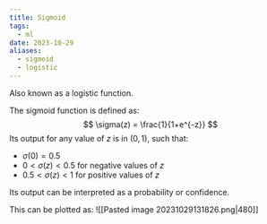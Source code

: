```yaml
---
title: Sigmoid
tags:
  - ml
date: 2023-10-29
aliases:
  - sigmoid
  - logistic
---
```

Also known as a logistic function.

The sigmoid function is defined as:
$$
\sigma(z) = \frac{1}{1+e^{-z}}
$$
Its output for any value of $z$ is in $(0,1)$, such that:
- $\sigma(0) = 0.5$
- $0 < \sigma(z) < 0.5$ for negative values of $z$
- $0.5 < \sigma(z) < 1$ for positive values of $z$

Its output can be interpreted as a probability or confidence.

This can be plotted as:
![[Pasted image 20231029131826.png|480]]

